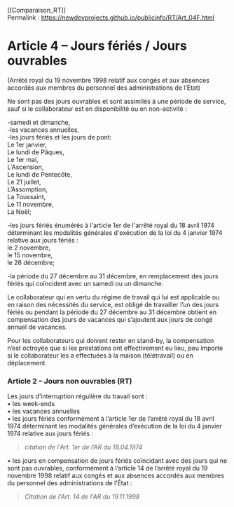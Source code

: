 [[Comparaison_RT]]  
Permalink : https://newdevprojects.github.io/publicinfo/RT/Art_04F.html

# Article 4 – Jours fériés / Jours ouvrables

(Arrêté royal du 19 novembre 1998 relatif aux congés et aux absences accordés aux membres du personnel des administrations de l’État)

Ne sont pas des jours ouvrables et sont assimilés à une période de service, sauf si le collaborateur est en disponibilité ou en non-activité :  

-samedi et dimanche,  
-les vacances annuelles,  
-les jours fériés et les jours de pont:  
Le 1er janvier,  
Le lundi de Pâques,  
Le 1er mai,  
L'Ascension,  
Le lundi de Pentecôte,  
Le 21 juillet,  
L’Assomption,  
La Toussaint,  
Le 11 novembre,  
La Noël;

-les jours fériés énumérés à l'article 1er de l'arrêté royal du 18 avril 1974 déterminant les modalités générales d'exécution de la loi du 4 janvier 1974 relative aux jours fériés :  
le 2 novembre,  
le 15 novembre,  
le 26 décembre;

-la période du 27 décembre au 31 décembre, en remplacement des jours fériés qui coïncident avec un samedi ou un dimanche.

Le collaborateur qui en vertu du régime de travail qui lui est applicable ou en raison des nécessités du service, est obligé de travailler l’un des jours fériés ou pendant la période du 27 décembre au 31 décembre obtient en compensation des jours de vacances qui s’ajoutent aux jours de congé annuel de vacances.

Pour les collaborateurs qui doivent rester en stand-by, la compensation n’est octroyée que si les prestations ont effectivement eu lieu, peu importe si le collaborateur les a effectuées à la maison (télétravail) ou en déplacement.

### Article 2 – Jours non ouvrables (RT)

Les jours d’interruption régulière du travail sont :   
• les week-ends   
• les vacances annuelles  
• les jours fériés conformément à l’article 1er de l’arrêté royal du 18 avril 1974 déterminant les modalités générales d’exécution de la loi du 4 janvier 1974 relative aux jours fériés :  

> *citation de l'Art. 1er de l’AR du 18.04.1974*


• les jours en compensation de jours fériés coïncidant avec des jours qui ne sont pas ouvrables, conformément à l’article 14 de l’arrêté royal du 19 novembre 1998 relatif aux congés et aux absences accordés aux membres du personnel des administrations de l’État : 

> *Citation de l'Art. 14 de l'AR du 19.11.1998*
